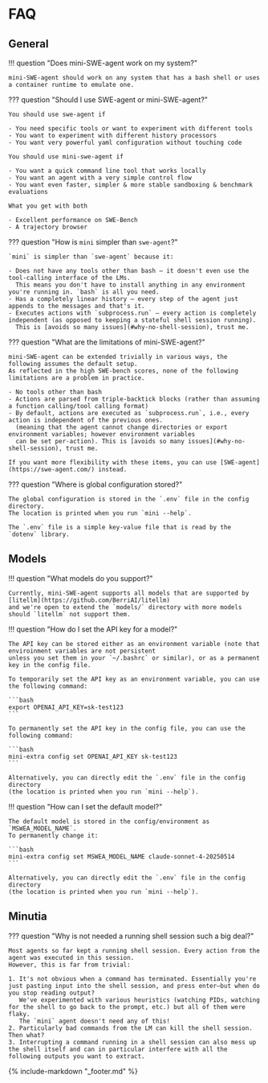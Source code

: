 # FAQ

## General

!!! question "Does mini-SWE-agent work on my system?"

    mini-SWE-agent should work on any system that has a bash shell or uses a container runtime to emulate one.

??? question "Should I use SWE-agent or mini-SWE-agent?"

    You should use swe-agent if

    - You need specific tools or want to experiment with different tools
    - You want to experiment with different history processors
    - You want very powerful yaml configuration without touching code

    You should use mini-swe-agent if

    - You want a quick command line tool that works locally
    - You want an agent with a very simple control flow
    - You want even faster, simpler & more stable sandboxing & benchmark evaluations

    What you get with both

    - Excellent performance on SWE-Bench
    - A trajectory browser

??? question "How is `mini` simpler than `swe-agent`?"

    `mini` is simpler than `swe-agent` because it:

    - Does not have any tools other than bash — it doesn't even use the tool-calling interface of the LMs.
      This means you don't have to install anything in any environment you're running in. `bash` is all you need.
    - Has a completely linear history — every step of the agent just appends to the messages and that's it.
    - Executes actions with `subprocess.run` — every action is completely independent (as opposed to keeping a stateful shell session running).
      This is [avoids so many issues](#why-no-shell-session), trust me.

??? question "What are the limitations of mini-SWE-agent?"

    mini-SWE-agent can be extended trivially in various ways, the following assumes the default setup.
    As reflected in the high SWE-bench scores, none of the following limitations are a problem in practice.

    - No tools other than bash
    - Actions are parsed from triple-backtick blocks (rather than assuming a function calling/tool calling format)
    - By default, actions are executed as `subprocess.run`, i.e., every action is independent of the previous ones.
      (meaning that the agent cannot change directories or export environment variables; however environment variables
      can be set per-action). This is [avoids so many issues](#why-no-shell-session), trust me.

    If you want more flexibility with these items, you can use [SWE-agent](https://swe-agent.com/) instead.

??? question "Where is global configuration stored?"

    The global configuration is stored in the `.env` file in the config directory.
    The location is printed when you run `mini --help`.

    The `.env` file is a simple key-value file that is read by the `dotenv` library.


## Models

!!! question "What models do you support?"

    Currently, mini-SWE-agent supports all models that are supported by [litellm](https://github.com/BerriAI/litellm)
    and we're open to extend the `models/` directory with more models should `litellm` not support them.

!!! question "How do I set the API key for a model?"

    The API key can be stored either as an environment variable (note that enviroinment variables are not persistent
    unless you set them in your `~/.bashrc` or similar), or as a permanent key in the config file.

    To temporarily set the API key as an environment variable, you can use the following command:

    ```bash
    export OPENAI_API_KEY=sk-test123
    ```

    To permanently set the API key in the config file, you can use the following command:

    ```bash
    mini-extra config set OPENAI_API_KEY sk-test123
    ```

    Alternatively, you can directly edit the `.env` file in the config directory
    (the location is printed when you run `mini --help`).

!!! question "How can I set the default model?"

    The default model is stored in the config/environment as `MSWEA_MODEL_NAME`.
    To permanently change it:

    ```bash
    mini-extra config set MSWEA_MODEL_NAME claude-sonnet-4-20250514
    ```

    Alternatively, you can directly edit the `.env` file in the config directory
    (the location is printed when you run `mini --help`).

## Minutia

??? question "Why is not needed a running shell session such a big deal?"
    <a name="why-no-shell-session"></a>

    Most agents so far kept a running shell session. Every action from the agent was executed in this session.
    However, this is far from trivial:

    1. It's not obvious when a command has terminated. Essentially you're just pasting input into the shell session, and press enter—but when do you stop reading output?
       We've experimented with various heuristics (watching PIDs, watching for the shell to go back to the prompt, etc.) but all of them were flaky.
       The `mini` agent doesn't need any of this!
    2. Particularly bad commands from the LM can kill the shell session. Then what?
    3. Interrupting a command running in a shell session can also mess up the shell itself and can in particular interfere with all the following outputs you want to extract.

{% include-markdown "_footer.md" %}
